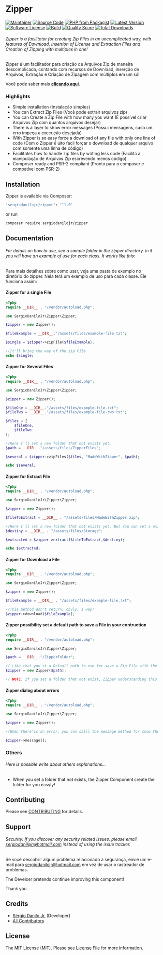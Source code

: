 # Zipper

[![Maintainer](http://img.shields.io/badge/maintainer-@sergiodanilojr-blue.svg?style=flat-square)](https://twitter.com/sergiodanilojr)
[![Source Code](http://img.shields.io/badge/source-sergiodanilojr/zipper-blue.svg?style=flat-square)](https://github.com/sergiodanilojr/zipper)
[![PHP from Packagist](https://img.shields.io/packagist/php-v/sergiodanilojr/zipper.svg?style=flat-square)](https://packagist.org/packages/sergiodanilojr/zipper)
[![Latest Version](https://img.shields.io/github/release/sergiodanilojr/zipper.svg?style=flat-square)](https://github.com/sergiodanilojr/zipper/releases)
[![Software License](https://img.shields.io/badge/license-MIT-brightgreen.svg?style=flat-square)](LICENSE)
[![Build](https://img.shields.io/scrutinizer/build/g/sergiodanilojr/zipper.svg?style=flat-square)](https://scrutinizer-ci.com/g/sergiodanilojr/zipper)
[![Quality Score](https://img.shields.io/scrutinizer/g/sergiodanilojr/zipper.svg?style=flat-square)](https://scrutinizer-ci.com/g/sergiodanilojr/zipper)
[![Total Downloads](https://img.shields.io/packagist/dt/sergiodanilojr/zipper.svg?style=flat-square)](https://packagist.org/packages/csergiodanilojr/zipper)

###### Zipper is a facilitator for creating Zip Files in an uncomplicated way, with features of Download, insertion of License and Extraction Files and Creation of Zipping with multiples in one!

Zipper é um facilitador para criação de Arquivos Zip de maneira descomplicada, contando com recursos de Download, inserção de Arquivos, Extração e Criação de Zipagem com múltiplos em um só!

Você pode saber mais **[clicando aqui](https://www.sergiodanilojr.com.br/componentes/zipper)**.

### Highlights

- Simple installation (Instalação simples)
- You can Extract Zip Files (Você pode extrair arquivos zip)
- You can Create a Zip File with how many you want (É possível criar Arquivos Zip com quantos arquivos desejar)
- There is a layer to show error messages (Possui mensagens, caso um erro impeça a execução desejada)
- With Zipper is so easy force a download of any file with only one line of code (Com o Zipper é uito fácil forçar o download de qualquer arquivo com somente uma linha de código)
- Facilitates how to handle zip files by writing less code (Facilita a manipulação de Arquivos Zip escrevendo menos código)
- Composer ready and PSR-2 compliant (Pronto para o composer e compatível com PSR-2)

## Installation

Zipper is available via Composer:

```bash
"sergiodanilojr/zipper": "^1.0"
```

or run

```bash
composer require sergiodanilojr/zipper
```

## Documentation

###### For details on how to use, see a sample folder in the zipper directory. In it you will have an example of use for each class. It works like this:

Para mais detalhes sobre como usar, veja uma pasta de exemplo no diretório do zipper. Nela terá um exemplo de uso para cada classe. Ele funciona assim:

#### Zipper for a single File

```php
<?php
require __DIR__ . "/vendor/autoload.php";

use SergioDaniloJr\Zipper\Zipper;

$zipper = new Zipper();

$fileExample = __DIR__."/assets/files/example-file.txt";

$single = $zipper->zipFile($fileExample);

//It'll bring the way of the zip File
echo $single;
```

#### Zipper for Several Files

```php
<?php
require __DIR__ . "/vendor/autoload.php";

use SergioDaniloJr\Zipper\Zipper;

$zipper = new Zipper();

$fileOne = __DIR__."/assets/files/example-file.txt";
$fileTwo = __DIR__."/assets/files/example-file-two.txt";

$files = [
    $fileOne,
    $fileTwo
];

//Here I'll set a new folder that not exists yet.
$path = __DIR__."/assets/files/ZipperFiles";

$several = $zipper->zipFiles($files, "MadeWithZipper", $path);

echo $several;

```


#### Zipper for Extract File

```php
<?php
require __DIR__ . "/vendor/autoload.php";

use SergioDaniloJr\Zipper\Zipper;

$zipper = new Zipper();

$fileToExtract = __DIR__ . "/assets/files/MadeWithZipper.zip";

//Here I'll set a new folder that not exists yet. But You can set a existent folder.
$destiny = __DIR__ . "/assets/files/Storage";

$extracted = $zipper->extract($fileToExtract,$destiny);

echo $extracted;

```


#### Zipper for Download a File

```php
<?php
require __DIR__ . "/vendor/autoload.php";

use SergioDaniloJr\Zipper\Zipper;

$zipper = new Zipper();

$fileExample = __DIR__ . "/assets/files/example-file.txt";

//This method don't return, obvly, a way!
$zipper->download($fileExample);

```

#### Zipper possibility set a default path to save a File in your contruction
```php
<?php
require __DIR__ . "/vendor/autoload.php";

use SergioDaniloJr\Zipper\Zipper;

$path = __DIR__."/ZipperFolder";

// Like that you st a Default path to use for save a Zip File with the methods said above.
$zipper = new Zipper($path);

// NOTE: If you set a folder that not exist, Zipper understanding this and will create a new folder like you want! Zipper's Wonderful, no?!

```

#### Zipper dialog about errors
```php
<?php
require __DIR__ . "/vendor/autoload.php";

use SergioDaniloJr\Zipper\Zipper;

$zipper = new Zipper();

//When there'is an error, you can calll the message method for show the error message, it comes like a 'string' type

$zipper->message();

```


### Others

###### Here is possible write about others explanations...

- When you set a folder that not exists, the Zipper Component create the folder for you easyly!


## Contributing

Please see [CONTRIBUTING](https://github.com/sergiodanilojr/zipper/blob/master/CONTRIBUTING.md) for details.

## Support

###### Security: If you discover any security related issues, please email sergiodanilojr@hotmail.com instead of using the issue tracker.

Se você descobrir algum problema relacionado à segurança, envie um e-mail para sergiodanilojr@hotmail.com em vez de usar o rastreador de problemas.

The Develoer pretends continue improving this component!

Thank you


## Credits

- [Sérgio Danilo Jr.](https://github.com/sergiodanilojr) (Developer)
- [All Contributors](https://github.com/sergiodanilojr/zipper/contributors)

## License

The MIT License (MIT). Please see [License File](https://github.com/sergiodanilojr/zipper/blob/master/LICENSE) for more information.
